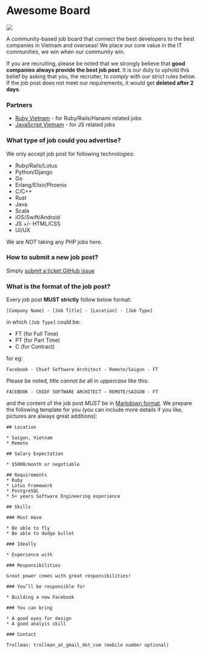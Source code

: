 # Awesome Board

![](http://i.giphy.com/u2UWxUJ9AAoKY.gif)

A community-based job board that connect the best developers to the best companies in Vietnam and overseas! We place our core value in the IT communities, we win when our community win.

If you are recruiting, please be noted that we strongly believe that __good companies always provide the best job post__. It is our duty to uphold this belief by asking that you, the recruiter, to _comply_ with our strict rules below. If the job post does not meet our requirements, it would get __deleted after 2 days__.

### Partners

* [Ruby Vietnam](http://ruby.org.vn) - for Ruby/Rails/Hanami related jobs
* [JavaScript Vietnam](http://chat.vietnamjs.lol) - for JS related jobs

### What type of job could you advertise?

We only accept job post for following technologies:

* Ruby/Rails/Lotus
* Python/Django
* Go
* Erlang/Elixir/Phoenix
* C/C++
* Rust
* Java
* Scala
* iOS/Swift/Android
* JS +/- HTML/CSS
* UI/UX

We are _NOT_ taking any PHP jobs here. 

### How to submit a new job post?

Simply [submit a ticket GitHub issue](https://github.com/ruby-vietnam/job_board/issues/new)

### What is the format of the job post?

Every job post **MUST strictly** follow below format:

```
[Company Name] - [Job Title] - [Location] - [Job Type]
```

in which `[Job Type]` could be:

* FT (for Full Time)
* PT (for Part Time)
* C (for Contract)

for eg:

```
Facebook - Chief Software Architect - Remote/Saigon - FT
```

Please be noted, title _cannot be_ all in *uppercase* like this:

```
FACEBOOK - CHIEF SOFTWARE ARCHITECT - REMOTE/SAIGON - FT
```


and the content of the job post _MUST_ be in [Markdown format](https://daringfireball.net/projects/markdown/syntax). We prepare the following template for you (you can include more details if you like, pictures are always great additions):

```
## Location

* Saigon, Vietnam
* Remote

## Salary Expectation

* $5000/month or negotiable

## Requirements
* Ruby
* Lotus Framework
* PostgreSQL
* 5+ years Software Engineering experience

## Skills

### Must Have

* Be able to fly
* Be able to dodge bullet

### Ideally

* Experience with 

### Responsibilities

Great power comes with great responsibilities!

### You’ll be responsible for

* Building a new Facebook

### You can bring

* A good eyes for design
* A good analyis skill
    
### Contact

Trollman: trollman_at_gmail_dot_com (mobile number optional)
```
